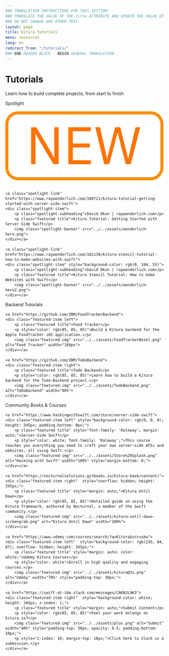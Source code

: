 ```yaml
---
### TRANSLATION INSTRUCTIONS FOR THIS SECTION:
### TRANSLATE THE VALUE OF THE title ATTRIBUTE AND UPDATE THE VALUE OF THE lang ATTRIBUTE.
### DO NOT CHANGE ANY OTHER TEXT.
layout: page
title: Kitura Tutorials
menu: resources
lang: en
redirect_from: "/tutorials/"
### END HEADER BLOCK - BEGIN GENERAL TRANSLATION
---
```


[info]: ../../assets/info-blue.png
[tip]: ../../assets/lightbulb-yellow.png
[warning]: ../../assets/warning-red.png

<div class="titleBlock" style="border-bottom: none;">
    <h1>Tutorials</h1>
    <p>Learn how to build complete projects, from start to finish</p>
</div>

<div class="spotlight">
    <p class="featured-header">Spotlight<img class="new-icon" src="../../assets/new-icon.png"/></p>
    <div class="section-separator"></div>
    
    <a class="spotlight-link" href="https://www.raywenderlich.com/180721/kitura-tutorial-getting-started-with-server-side-swift">
    <div class="spotlight-item">
        <p class="spotlight-subheading">David Okun | raywenderlich.com</p>
        <p class="featured title">Kitura Tutorial: Getting Started with Server Side Swift</p>
        <img class="spotlight-banner" src="../../assets/wenderlich-hero.png">
    </div></a>
    
    <a class="spotlight-link" href="https://www.raywenderlich.com/181130/kitura-stencil-tutorial-how-to-make-websites-with-swift">
    <div class="spotlight-item" style="background-color: rgb(0, 104, 55)">
        <p class="spotlight-subheading">David Okun | raywenderlich.com</p>
        <p class="featured title">Kitura Stencil Tutorial: How to make Websites with Swift</p>
        <img class="spotlight-banner" src="../../assets/wenderlich-hero2.png">
    </div></a>
</div>



<div class="featured">
    <p class="featured-header">Backend Tutorials</p>
    <div class="section-separator"></div>
    
    <a href="https://github.com/IBM/FoodTrackerBackend">
    <div class="featured-item left">
        <p class="featured title">Food Tracker</p>
        <p style="color: rgb(85, 85, 85)">Build a Kitura backend for the Apple FoodTracker iOS application.</p>
        <img class="featured-img" src="../../assets/FoodTrackerBezel.png" alt="Food Tracker" width="160px">
    </div></a>
    
    <a href="https://github.com/IBM/ToDoBackend">
    <div class="featured-item right">
        <p class="featured title">Todo Backend</p>
        <p style="color: rgb(85, 85, 85)">Learn how to build a Kitura backend for the Todo-Backend project.</p>
        <img class="featured-img" src="../../assets/TodoBackend.png" alt="ToDoBackend" width="90%">
    </div></a>
</div>
 

<div class="books">
    <p class="featured-header">Community Books &amp; Courses</p>
    <div class="section-separator"></div>
    
    <a href="https://www.hackingwithswift.com/store/server-side-swift">
    <div class="featured-item left" style="background-color: rgb(0, 0, 0); height: 345px; padding-bottom: 0px;">
        <p class="featured title" style="font-family: 'Raleway'; margin: auto;">Server-Side Swift</p>
        <p style="color: white; font-family: 'Raleway';">This course teaches you everything you need to craft your own server-side APIs and websites, all using Swift.</p>
        <img class="featured-img" src="../../assets/Store%20Splash.png" alt="Hacking with Swift" width="100%" style="margin-bottom: 0;">
    </div></a>
    
    <a href="https://nocturnalsolutions.gitbooks.io/kitura-book/content/">
    <div class="featured-item right"  style="overflow: hidden; height: 345px;">
        <p class="featured title" style="margin: auto;">Kitura Until Dawn</p>
        <p style="color: rgb(85, 85, 85)">Detailed guide on using the Kitura framework, authored by Nocturnal, a member of the Swift community.</p>
        <img class="featured-img" src="../../assets/kitura-until-dawn-screengrab.png" alt="Kitura Until Dawn" width="100%">
    </div></a>
    
    <a href="https://www.udemy.com/courses/search/?q=Kitura&src=ukw">
    <div class="featured-item left"  style="background-color: rgb(235, 84, 87); overflow: hidden; height: 345px;">
        <p class="featured title" style="margin: auto; color: white;">Udemy Kitura Courses</p>
        <p style="color: white">Enroll in high quality and engaging courses.</p>
        <img class="featured-img" src="../../assets/kitura@2x.png" alt="Udemy" width="70%" style="padding-top: 30px;">
    </div></a>
    
    <a href="https://swift-at-ibm.slack.com/messages/CAKNJL9K3">
    <div class="featured-item right"  style="background-color: white; height: 345px; z-index: 1;">
        <p class="featured title" style="margin: auto;">Submit Content</p>
        <p style="color: rgb(85, 85, 85)">Feel your work belongs on kitura.io?</p>
        <img class="featured-img" src="../../assets/plus.png" alt="Submit" width="40%" style="padding-top: 30px; opacity: 0.5; padding-bottom: 10px;">
        <p style="z-index: 10; margin-top: 10px;">Click here to Slack us a submission.</p>
    </div></a>
</div>